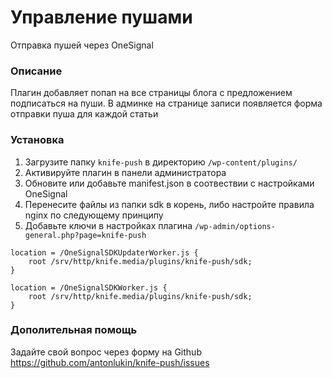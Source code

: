 # Управление пушами #

Отправка пушей через OneSignal

### Описание ###

Плагин добавляет попап на все страницы блога с предложением подписаться на пуши. 
В админке на странице записи появляется форма отправки пуша для каждой статьи

### Установка ###

1. Загрузите папку `knife-push` в директорию `/wp-content/plugins/`
2. Активируйте плагин в панели администратора
3. Обновите или добавьте manifest.json в соотвествии с настройками OneSignal
4. Перенесите файлы из папки sdk в корень, либо настройте правила nginx по следующему принципу
5. Добавьте ключи в настройках плагина `/wp-admin/options-general.php?page=knife-push`

```
location = /OneSignalSDKUpdaterWorker.js {
	root /srv/http/knife.media/plugins/knife-push/sdk;  
}

location = /OneSignalSDKWorker.js {
	root /srv/http/knife.media/plugins/knife-push/sdk;  
}  
```  

### Дополительная помощь ###

Задайте свой вопрос через форму на Github
https://github.com/antonlukin/knife-push/issues
